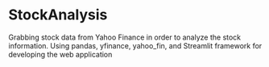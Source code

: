 # StockAnalysis
Grabbing stock data from Yahoo Finance in order to analyze the stock information.
Using pandas, yfinance, yahoo_fin, and Streamlit framework for developing the web application 
